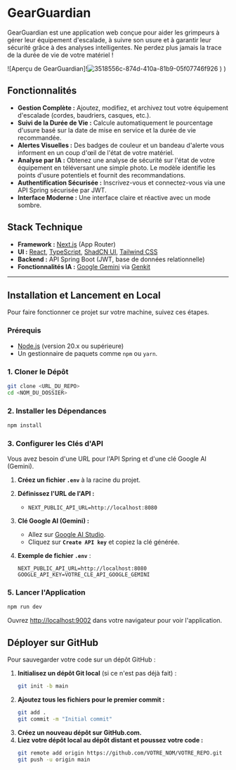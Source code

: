 # GearGuardian

GearGuardian est une application web conçue pour aider les grimpeurs à gérer leur équipement d'escalade, à suivre son usure et à garantir leur sécurité grâce à des analyses intelligentes. Ne perdez plus jamais la trace de la durée de vie de votre matériel !

![Aperçu de GearGuardian]!![3518556c-874d-410a-81b9-05f07746f926](https://github.com/user-attachments/assets/346ee6d3-59fb-4907-a409-c9941d6bb6fd)
)
)


## Fonctionnalités

*   **Gestion Complète :** Ajoutez, modifiez, et archivez tout votre équipement d'escalade (cordes, baudriers, casques, etc.).
*   **Suivi de la Durée de Vie :** Calcule automatiquement le pourcentage d'usure basé sur la date de mise en service et la durée de vie recommandée.
*   **Alertes Visuelles :** Des badges de couleur et un bandeau d'alerte vous informent en un coup d'œil de l'état de votre matériel.
*   **Analyse par IA :** Obtenez une analyse de sécurité sur l'état de votre équipement en téléversant une simple photo. Le modèle identifie les points d'usure potentiels et fournit des recommandations.
*   **Authentification Sécurisée :** Inscrivez-vous et connectez-vous via une API Spring sécurisée par JWT.
*   **Interface Moderne :** Une interface claire et réactive avec un mode sombre.

## Stack Technique

*   **Framework :** [Next.js](https://nextjs.org/) (App Router)
*   **UI :** [React](https://react.dev/), [TypeScript](https://www.typescriptlang.org/), [ShadCN UI](https://ui.shadcn.com/), [Tailwind CSS](https://tailwindcss.com/)
*   **Backend :** API Spring Boot (JWT, base de données relationnelle)
*   **Fonctionnalités IA :** [Google Gemini](https://ai.google.dev/) via [Genkit](https://firebase.google.com/docs/genkit)

---

## Installation et Lancement en Local

Pour faire fonctionner ce projet sur votre machine, suivez ces étapes.

### Prérequis

*   [Node.js](https://nodejs.org/) (version 20.x ou supérieure)
*   Un gestionnaire de paquets comme `npm` ou `yarn`.

### 1. Cloner le Dépôt

```bash
git clone <URL_DU_REPO>
cd <NOM_DU_DOSSIER>
```

### 2. Installer les Dépendances

```bash
npm install
```

### 3. Configurer les Clés d'API

Vous avez besoin d'une URL pour l'API Spring et d'une clé Google AI (Gemini).

1.  **Créez un fichier `.env`** à la racine du projet.
2.  **Définissez l'URL de l'API :**
    *   `NEXT_PUBLIC_API_URL=http://localhost:8080`
3.  **Clé Google AI (Gemini) :**
    *   Allez sur [Google AI Studio](https://aistudio.google.com/app/apikey).
    *   Cliquez sur **`Create API key`** et copiez la clé générée.
4.  **Exemple de fichier `.env`** :

    ```env
    NEXT_PUBLIC_API_URL=http://localhost:8080
    GOOGLE_API_KEY=VOTRE_CLE_API_GOOGLE_GEMINI
    ```

### 5. Lancer l'Application

```bash
npm run dev
```

Ouvrez [http://localhost:9002](http://localhost:9002) dans votre navigateur pour voir l'application.

## Déployer sur GitHub

Pour sauvegarder votre code sur un dépôt GitHub :

1.  **Initialisez un dépôt Git local** (si ce n'est pas déjà fait) :
    ```bash
    git init -b main
    ```
2.  **Ajoutez tous les fichiers pour le premier commit :**
    ```bash
    git add .
    git commit -m "Initial commit"
    ```
3.  **Créez un nouveau dépôt sur GitHub.com.**
4.  **Liez votre dépôt local au dépôt distant et poussez votre code :**
    ```bash
    git remote add origin https://github.com/VOTRE_NOM/VOTRE_REPO.git
    git push -u origin main
    ```
